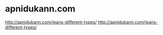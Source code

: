 # apnidukann.com
http://apnidukann.com/jeans-different-types/
http://apnidukann.com/jeans-different-types/
